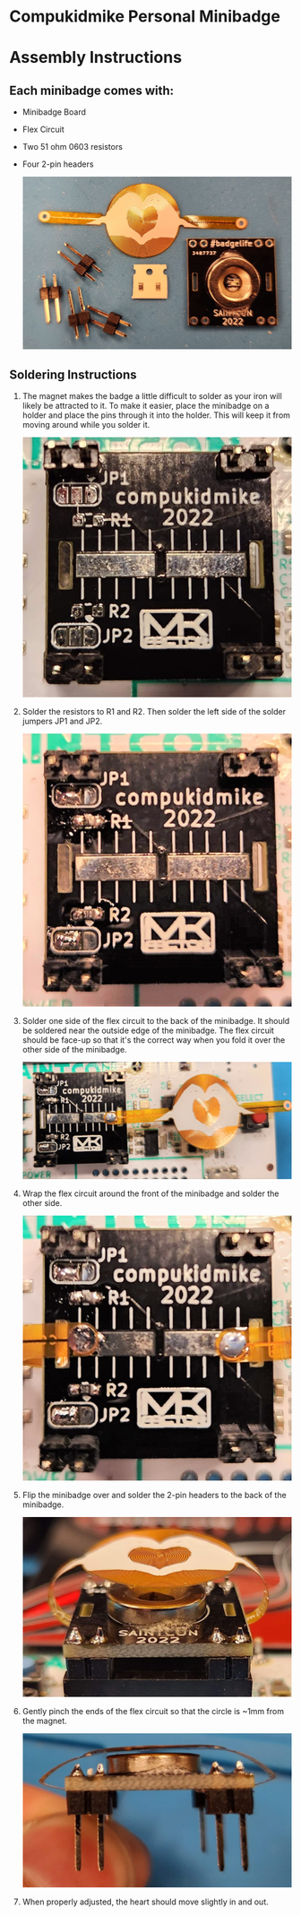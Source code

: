 # Compukidmike Personal Minibadge
# Assembly Instructions


## Each minibadge comes with:

  * Minibadge Board

  * Flex Circuit

  * Two 51 ohm 0603 resistors
  
  * Four 2-pin headers
  
    ![](images/1.jpg)


## Soldering Instructions

1. The magnet makes the badge a little difficult to solder as your iron will likely be attracted to it. To make it easier, place the minibadge on a holder and place the pins through it into the holder. This will keep it from moving around while you solder it.

    ![](images/2.jpg)

2. Solder the resistors to R1 and R2. Then solder the left side of the solder jumpers JP1 and JP2.

    ![](images/3.jpg)

3. Solder one side of the flex circuit to the back of the minibadge. It should be soldered near the outside edge of the minibadge. The flex circuit should be face-up so that it's the correct way when you fold it over the other side of the minibadge.

    ![](images/4.jpg)

4. Wrap the flex circuit around the front of the minibadge and solder the other side.

    ![](images/5.jpg)

5. Flip the minibadge over and solder the 2-pin headers to the back of the minibadge.

    ![](images/6.jpg)

6. Gently pinch the ends of the flex circuit so that the circle is ~1mm from the magnet.

    ![](images/7.jpg)

7. When properly adjusted, the heart should move slightly in and out.

